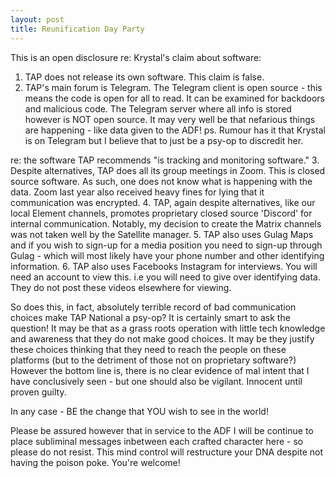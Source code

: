 ```yaml
---
layout: post
title: Reunification Day Party
---
```



This is an open disclosure 
re:  Krystal's claim about software:

1. TAP does not release its own software. This claim is false.
2.  TAP's main forum is Telegram. The Telegram client is open source - this means the code is open for all to read. It can be examined for backdoors and malicious code. 
The Telegram server where all info is stored however is NOT open source. It may very well be that nefarious things are happening - like data given to the ADF! ps. Rumour has it that Krystal is on Telegram but I believe that to just be a psy-op to discredit her.

re: the software TAP recommends "is tracking and monitoring software."
3. Despite alternatives, TAP does all its group meetings in Zoom. This is closed source software. As such, one does not know what is happening with the data. Zoom last year also received heavy fines for lying that it communication was encrypted.
4.  TAP, again despite alternatives, like our local Element channels, promotes proprietary closed source 'Discord' for internal communication. Notably, my decision to create the Matrix channels was not taken well by the Satellite manager.
5.  TAP also uses Gulag Maps and if you wish to sign-up for a media position you need to sign-up through Gulag - which will most likely have your phone number and other identifying information.
6.  TAP also uses Facebooks Instagram for interviews. You will need an account to view this. i.e you will need to give over identifying data. They do not post these videos elsewhere for viewing.

So does this, in fact, absolutely terrible record of bad communication choices make TAP National a psy-op? It is certainly smart to ask the question! It may be that as a grass roots operation with little tech knowledge and awareness that they do not make good choices. It may be they justify these choices thinking that they need to reach the people on these platforms (but to the detriment of those not on proprietary software?)
However the bottom line is, there is no clear evidence of mal intent that I have conclusively seen - but one should also be vigilant. Innocent until proven guilty.

In any case - BE the change that YOU wish to see in the world!

Please be assured however that in service to the ADF I will be continue to place subliminal messages inbetween each crafted character here - so please do not resist. This mind control will restructure your DNA despite not having the poison poke. You're welcome!

